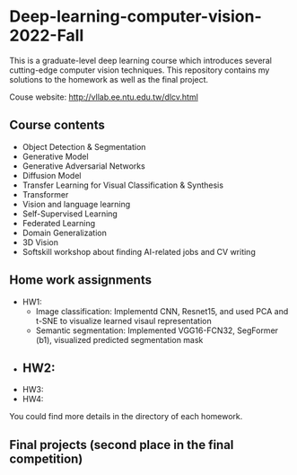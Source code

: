 # Deep-learning-computer-vision-2022-Fall
This is a graduate-level deep learning course which introduces several cutting-edge computer vision techniques. This repository contains my solutions to the homework as well as the final project.

Couse website: http://vllab.ee.ntu.edu.tw/dlcv.html

## Course contents
- Object Detection & Segmentation
- Generative Model
- Generative Adversarial Networks
- Diffusion Model
- Transfer Learning for Visual Classification & Synthesis
- Transformer
- Vision and language learning
- Self-Supervised Learning
- Federated Learning
- Domain Generalization
- 3D Vision
- Softskill workshop about finding AI-related jobs and CV writing

## Home work assignments
- HW1: 
  - Image classification: Implementd CNN, Resnet15, and used PCA and t-SNE to visualize learned visaul representation
  - Semantic segmentation: Implemented VGG16-FCN32, SegFormer (b1), visualized predicted segmentation mask
- HW2:
  - 
- HW3:
- HW4:

You could find more details in the directory of each homework.

## Final projects (second place in the final competition)
